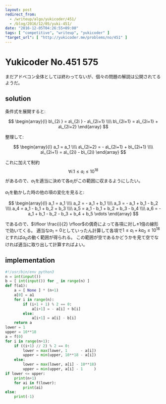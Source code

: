 ```yaml
---
layout: post
redirect_from:
  - /writeup/algo/yukicoder/451/
  - /blog/2016/12/05/yuki-451/
date: "2016-12-05T04:26:55+09:00"
tags: [ "competitive", "writeup", "yukicoder" ]
"target_url": [ "http://yukicoder.me/problems/no/451" ]
---
```


# Yukicoder No.451 575

まだアドベコン全体としては終わってないが、個々の問題の解説は公開されてるようだ。

## solution

条件式を展開すると:

$$ \begin{array}{l}
b\_{2i  } = a\_{2i  } - a\_{2i+1} \\\\
b\_{2i+1} = a\_{2i+1} + a\_{2i+2}
\end{array} $$

整理して:

$$ \begin{array}{l}
a_1 = a_1 \\\\
a\_{2i+2} = - a\_{2i+1} + b\_{2i+1} \\\\
a\_{2i+1} = a\_{2i} - b\_{2i}
\end{array} $$

これに加えて制約
$$
\forall i. 1 \le a_i \le 10^{18}
$$
があるので、$a_1$を適当に決めて各$a_i$がこの範囲に収まるようにしたい。

$a_1$を動かした時の他の項の変化を見ると:

$$ \begin{array}{l}
a_1 = a_1 \\\\
a_2 = - a_1 + b_1 \\\\
a_3 = - a_1 + b_1 - b_2 \\\\
a_4 = a_1 - b_1 + b_2 + b_3 \\\\
a_5 = a_1 - b_1 + b_2 + b_3 - b_4 \\\\
a_6 = - a_1 + b_1 - b_2 - b_3 + b_4 + b_5
\vdots
\end{array} $$

であるので、$\lfloor \frac{i}{2} \rfloor$の偶奇によって各項に対し$\pm 1$倍の線形で効いてくる。
適当な$a_1 = 0$としていったん計算して各項で$1 \le a_i + k a_0 \le 10^{18}$とすれば$a_0$の動く範囲が得られる。
この範囲が空であるかどうかを見て空でなければ適当に取り出して計算すればよい。

## implementation

``` python
#!/usr/bin/env python3
n = int(input())
b = [ int(input()) for _ in range(n) ]
def f(a1):
    a = [ None ] * (n+1)
    a[0] = a1
    for i in range(n):
        if (i+1 + 1) % 2 == 0:
            a[i+1] = - a[i] + b[i]
        else:
            a[i+1] = a[i] - b[i]
    return a
lower = 1
upper = 10**18
a = f(0)
for i in range(n+1):
    if ((i+1) // 2) % 2 == 0:
        lower = max(lower, 1      - a[i])
        upper = min(upper, 10**18 - a[i])
    else:
        lower = max(lower, a[i] - 10**18)
        upper = min(upper, a[i] - 1     )
if lower <= upper:
    print(n+1)
    for ai in f(lower):
        print(ai)
else:
    print(-1)
```

